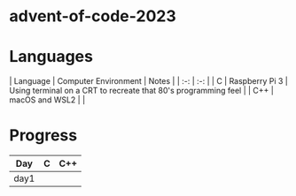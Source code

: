 # advent-of-code-2023



# Languages

| Language | Computer Environment | Notes |
| :-: | :-: |
| C | Raspberry Pi 3 | Using terminal on a CRT to recreate that 80's programming feel |
| C++ | macOS and WSL2 |  |

# Progress

| Day | C | C++ |
| :-: | :-: | :-: |
| day1 |  |  |